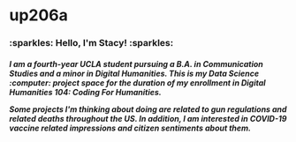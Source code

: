 <h1>
 up206a

<h3>
 :sparkles: Hello, I'm Stacy! :sparkles:

<h5> 
I am a fourth-year UCLA student pursuing a B.A. in Communication Studies and a minor in Digital Humanities. 
This is my Data Science :computer: project space for the duration of my enrollment in Digital Humanities 104: Coding For Humanities. 
 
Some projects I'm thinking about doing are related to gun regulations and related deaths throughout the US. In addition, I am interested in COVID-19 vaccine related impressions and citizen sentiments about them. 
  
